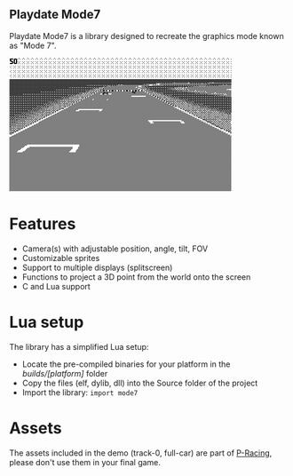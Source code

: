 ## Playdate Mode7

Playdate Mode7 is a library designed to recreate the graphics mode known as "Mode 7".

![demo](assets/demo.gif)

# Features

* Camera(s) with adjustable position, angle, tilt, FOV
* Customizable sprites
* Support to multiple displays (splitscreen)
* Functions to project a 3D point from the world onto the screen
* C and Lua support

# Lua setup

The library has a simplified Lua setup:
* Locate the pre-compiled binaries for your platform in the *builds/[platform]* folder
* Copy the files (elf, dylib, dll) into the Source folder of the project
* Import the library: `import mode7`

# Assets

The assets included in the demo (track-0, full-car) are part of [P-Racing](https://play.date/games/p-racing/), please don't use them in your final game.
